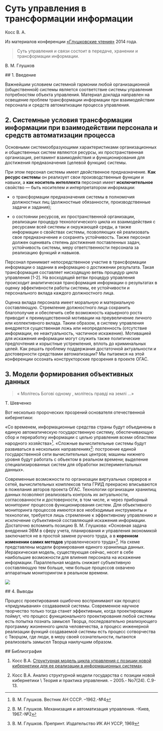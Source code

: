 # Суть управления в трансформации информации

Косс В. А.

Из материалов конференции [«Глушковские чтения»](../index.md) 2014 года.

> Суть управления и связи состоит в передаче, хранении и трансформации информации.

В. М. Глушков

## 1. Введение

Важнейшим условием системной гармонии любой организационной (общественной) системы является соответствие системы управления потребностям объекта управления. Материал доклада направлен на освещение проблем трансформации информации при взаимодействии персонала и средств автоматизации процесса управления.

## 2. Системные условия трансформации информации при взаимодействии персонала и средств автоматизации процесса

Основными системообразующими характеристиками организационных и общественных систем являются ресурсы, их пространственная организация, регламент взаимодействия и функционирования для достижения предназначения (целевой функции) системы.

При этом персонал системы имеет двойственное предназначение. **Как ресурс системы** он реализует свои производственные функции и навыки, а **как носитель интеллекта** персонал имеет **исключительное** свойство — быть носителем и интерпретатором информации:

* о трансформации предназначения системы в полномочия должностных лиц (должностные обязанности, производственные задачи и задания);

* о состоянии ресурсов, их пространственной организации, реализации процедур технологического цикла их взаимодействия с ресурсами всей системы и окружающей среды, а также информации о свойствах системы, позволяющих ей реализовать свое предназначение и сохранять устойчивость. Также персонал должен оценивать степень достижения поставленных задач, устойчивость системы, меру ответственности персонала за реализацию функций и навыков.

Персонал принимает непосредственное участие в трансформации информации о задании в информацию о достижении результата. Такая трансформация составляет нисходящую ветвь процедур цикла управления [1-2]. На восходящей ветви процедур управления происходит аналитическая трансформация информации о результатах в оценку эффективности работы системы, ее устойчивости и персонального вклада каждого должностного лица.

Оценка вклада персонала имеет моральную и материальную составляющую. Стремление должностного лица сохранить благополучие и обеспечить себе возможность карьерного роста приводит к преимущественной мотивации на преувеличение личного или коллективного вклада. Таким образом, в систему управления внедряется существенная ложь или неопределенность (отсутствие информации, ее неактуальность, частичное искажение). Мотивацией для искажения информации могут служить также политические предпочтения и корыстные устремления, вплоть до криминальных целей. Как решать проблему поддержания достаточной актуальности и достоверности средствами автоматизации? Мы пытаемся на этой конференции осознать конструкторские прозрения в проекте ОГАС.

## 3. Модели формирования объективных данных

> « Молітесь Богові одному , молітесь правді на землі ...»

Т. Шевченко

Вот несколько пророческих прозрений основателя отечественной кибернетики:

«Со временем, информационные средства страны будут объединены в единую автоматическую государственную систему, обеспечивающую сбор и переработку информации с целью управления всеми областями народного хозяйства»[^1]. «Сложные вычислительные системы будут развиваться в нескольких направлениях[^2]: построение единой государственной сети вычислительных центров; машины нижнего уровня будут работать с объектом в реальном времени; выделение специализированных систем для обработки экспериментальных данных».

[^1]: В. М. Глушков. Вестник АН СССР. –1962.-№4

[^2]: В. М. Глушков. Механизация и автоматизация управления. –Киев, 1967.-№2

Современные возможности по организации виртуальных серверов и сетей, вычислительных комплексов типа ГРИД прекрасно вписываются в пожелания авторов проекта ОГАС. Технологии организации хранилищ данных позволяют реализовать контроль их актуальности, согласованности и достоверности, в том числе, и через приборный мониторинг процессов функционирования систем. Для объективного мониторинга процессов имеются все необходимые инструменты и технологии, требуется лишь стремление к эффективному управлению и исключение субъективной составляющей искажения информации. Достаточно вспомнить позицию В. М. Глушкова: «Основная задача внедрения ЭВМ в сферу учета, планирования и управления экономикой заключается не в простой замене ручного труда, а в **коренном изменении самих методов** управленческого труда»[^3]. На схеме представлены модели формирования единого хранилища данных. Иерархическая модель, существующая сейчас, несет в себе наибольшие возможности для влияния персонала на искажение информации. Параллельная модель снижает субъективную составляющую тем больше, чем больше процессов охвачено аппаратным мониторингом в реальном времени.

[^3]: В. М. Глушков. Препринт. Издательство ИК АН УССР, 1969

![](/img/косс-суть-управления-в-трансформации-информации.png)

## 4. Выводы

Процесс проектирования ошибочно воспринимают как процесс «придумывания» создаваемой системы. Современное научное творчество только тогда станет эффективным, когда проектировщики поймут, что процесс функционального проектирования любой системы есть попытка познать замысел Творца, последовательно реализующего программу жизненного цикла человечества, а процесс инженерной реализации функций создаваемой системы есть процесс сотворчества с Творцом, где люди, в меру своей сознательности, пытаются реализовать замысел Творца наилучшим образом.

## Библиография

1. Косс В.А. [Структурная модель цикла управления с позиции новой кибернетики для ее реализации в информационных системах](http://conf.atsukr.org.ua/files/conf_dir_1/koss_sppr05.pdf).

2. Косс В.А. Анализ структурной модели государства с позиции новой кибернетики \\ Теория и практика управления. – 2005.- No7(24). С.9-13.